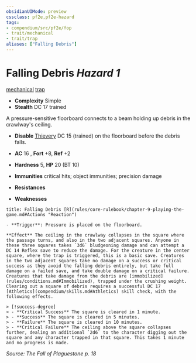 ```yaml
---
obsidianUIMode: preview
cssclass: pf2e,pf2e-hazard
tags:
- compendium/src/pf2e/fop
- trait/mechanical
- trait/trap
aliases: ["Falling Debris"]
---
```

# Falling Debris *Hazard 1*  
[mechanical](rules/traits/mechanical.md)  [trap](rules/traits/trap.md)  

- **Complexity** Simple
- **Stealth** DC 17 trained  

A pressure-sensitive floorboard connects to a beam holding up debris in the crawlway's ceiling.

- **Disable** [Thievery](compendium/skills.md#Thievery) DC 15 (trained) on the floorboard before the debris falls.  

- **AC** 16 , **Fort** +8, **Ref** +2
- **Hardness** 5, **HP** 20 (BT 10)
- **Immunities** critical hits; object immunities; precision damage
- **Resistances** 
- **Weaknesses** 
     
```ad-embed-ability
title: Falling Debris [R](rules/core-rulebook/chapter-9-playing-the-game.md#Actions "Reaction")

- **Trigger**: Pressure is placed on the floorboard.

**Effect** The ceiling in the crawlway collapses in the square where the passage turns, and also in the two adjacent squares. Anyone in these three squares takes `3d6` bludgeoning damage and can attempt a DC 14 Reflex save to reduce the damage. For the creature in the center square, where the trap is triggered, this is a basic save. Creatures in the two adjacent squares take no damage on a success or critical success as they avoid the falling debris entirely, but take full damage on a failed save, and take double damage on a critical failure. Creatures that take damage from the debris are [immobilized](rules/conditions.md#Immobilized), trapped under the crushing weight. Clearing out a square of debris requires a successful DC 17 [Athletics](compendium/skills.md#Athletics) skill check, with the following effects.

> [!success-degree] 
> - **Critical Success** The square is cleared in 1 minute.
> - **Success** The square is cleared in 5 minutes.
> - **Failure** The square is cleared in 10 minutes.
> - **Critical Failure** The ceiling above the square collapses further, dealing an additional `2d6` to the character digging out the square and any character trapped in that square. This takes 1 minute and no progress is made.
```

*Source: The Fall of Plaguestone p. 18*